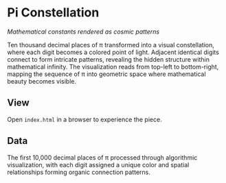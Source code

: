 # Pi Constellation

*Mathematical constants rendered as cosmic patterns*

Ten thousand decimal places of π transformed into a visual constellation, where each digit becomes a colored point of light. Adjacent identical digits connect to form intricate patterns, revealing the hidden structure within mathematical infinity. The visualization reads from top-left to bottom-right, mapping the sequence of π into geometric space where mathematical beauty becomes visible.

## View

Open `index.html` in a browser to experience the piece.

## Data

The first 10,000 decimal places of π processed through algorithmic visualization, with each digit assigned a unique color and spatial relationships forming organic connection patterns.